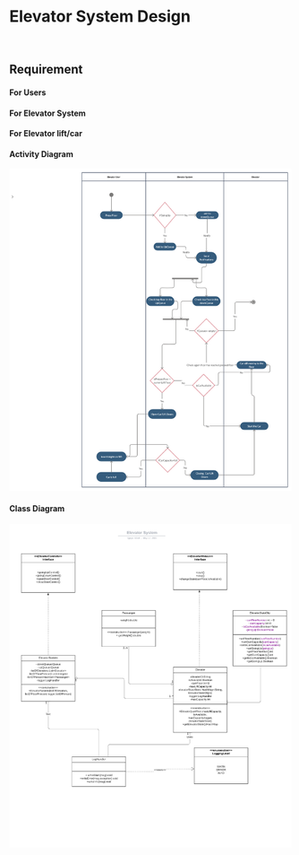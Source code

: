 <h1><b>Elevator System Design</b></h1>
<br>
<h2>Requirement</h2>
<h4>For Users</h4>
<datalist>
    <li>Call an elevator by pressing buttons in lobby</li>
    <li>Choose a floor</li>
</datalist>

<h4>For Elevator System</h4>
<datalist>
    <li>Get a list of the floors where the elevator is supposed to stop.</li>
    <li>Optimally choose any elevator and send it to the requested floor.</li>
    <li>Get available Elevators.</li>
    <li>Manage the passangers based on lift/car capacity </li>
</datalist>

<h4>For Elevator lift/car</h4>
<datalist>
    <li>Show the changes in floors where the lift/car is currently at. </li>
    <li>Show the direction of motion (up/down).</li>
</datalist>

<h4>Activity Diagram</h4>
<p align="center">
  <img src="src/main/resources/projectdiagrams/Elevator_system_activitydiagram.png" width="1350"  alt="Elevator system activity diagram" title="Activity diagram">
 </p>

<h4>Class Diagram</h4>
<p align="center">
  <img src="src/main/resources/projectdiagrams/Elevator_system_class_diagram.png" width="1350"  alt="Elevator system class diagram" title="Class diagram">
 </p>